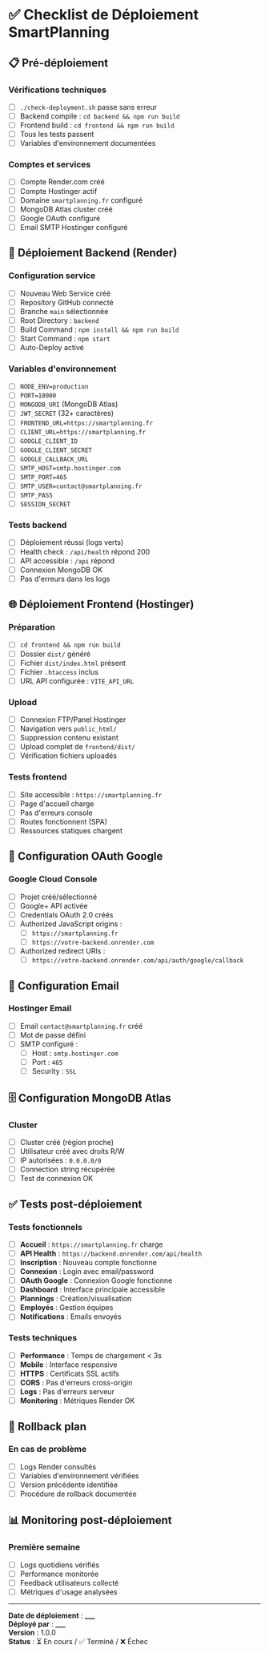 # ✅ Checklist de Déploiement SmartPlanning

## 📋 Pré-déploiement

### Vérifications techniques

- [ ] `./check-deployment.sh` passe sans erreur
- [ ] Backend compile : `cd backend && npm run build`
- [ ] Frontend build : `cd frontend && npm run build`
- [ ] Tous les tests passent
- [ ] Variables d'environnement documentées

### Comptes et services

- [ ] Compte Render.com créé
- [ ] Compte Hostinger actif
- [ ] Domaine `smartplanning.fr` configuré
- [ ] MongoDB Atlas cluster créé
- [ ] Google OAuth configuré
- [ ] Email SMTP Hostinger configuré

## 🚀 Déploiement Backend (Render)

### Configuration service

- [ ] Nouveau Web Service créé
- [ ] Repository GitHub connecté
- [ ] Branche `main` sélectionnée
- [ ] Root Directory : `backend`
- [ ] Build Command : `npm install && npm run build`
- [ ] Start Command : `npm start`
- [ ] Auto-Deploy activé

### Variables d'environnement

- [ ] `NODE_ENV=production`
- [ ] `PORT=10000`
- [ ] `MONGODB_URI` (MongoDB Atlas)
- [ ] `JWT_SECRET` (32+ caractères)
- [ ] `FRONTEND_URL=https://smartplanning.fr`
- [ ] `CLIENT_URL=https://smartplanning.fr`
- [ ] `GOOGLE_CLIENT_ID`
- [ ] `GOOGLE_CLIENT_SECRET`
- [ ] `GOOGLE_CALLBACK_URL`
- [ ] `SMTP_HOST=smtp.hostinger.com`
- [ ] `SMTP_PORT=465`
- [ ] `SMTP_USER=contact@smartplanning.fr`
- [ ] `SMTP_PASS`
- [ ] `SESSION_SECRET`

### Tests backend

- [ ] Déploiement réussi (logs verts)
- [ ] Health check : `/api/health` répond 200
- [ ] API accessible : `/api` répond
- [ ] Connexion MongoDB OK
- [ ] Pas d'erreurs dans les logs

## 🌐 Déploiement Frontend (Hostinger)

### Préparation

- [ ] `cd frontend && npm run build`
- [ ] Dossier `dist/` généré
- [ ] Fichier `dist/index.html` présent
- [ ] Fichier `.htaccess` inclus
- [ ] URL API configurée : `VITE_API_URL`

### Upload

- [ ] Connexion FTP/Panel Hostinger
- [ ] Navigation vers `public_html/`
- [ ] Suppression contenu existant
- [ ] Upload complet de `frontend/dist/`
- [ ] Vérification fichiers uploadés

### Tests frontend

- [ ] Site accessible : `https://smartplanning.fr`
- [ ] Page d'accueil charge
- [ ] Pas d'erreurs console
- [ ] Routes fonctionnent (SPA)
- [ ] Ressources statiques chargent

## 🔐 Configuration OAuth Google

### Google Cloud Console

- [ ] Projet créé/sélectionné
- [ ] Google+ API activée
- [ ] Credentials OAuth 2.0 créés
- [ ] Authorized JavaScript origins :
  - [ ] `https://smartplanning.fr`
  - [ ] `https://votre-backend.onrender.com`
- [ ] Authorized redirect URIs :
  - [ ] `https://votre-backend.onrender.com/api/auth/google/callback`

## 📧 Configuration Email

### Hostinger Email

- [ ] Email `contact@smartplanning.fr` créé
- [ ] Mot de passe défini
- [ ] SMTP configuré :
  - [ ] Host : `smtp.hostinger.com`
  - [ ] Port : `465`
  - [ ] Security : `SSL`

## 🗄️ Configuration MongoDB Atlas

### Cluster

- [ ] Cluster créé (région proche)
- [ ] Utilisateur créé avec droits R/W
- [ ] IP autorisées : `0.0.0.0/0`
- [ ] Connection string récupérée
- [ ] Test de connexion OK

## ✅ Tests post-déploiement

### Tests fonctionnels

- [ ] **Accueil** : `https://smartplanning.fr` charge
- [ ] **API Health** : `https://backend.onrender.com/api/health`
- [ ] **Inscription** : Nouveau compte fonctionne
- [ ] **Connexion** : Login avec email/password
- [ ] **OAuth Google** : Connexion Google fonctionne
- [ ] **Dashboard** : Interface principale accessible
- [ ] **Plannings** : Création/visualisation
- [ ] **Employés** : Gestion équipes
- [ ] **Notifications** : Emails envoyés

### Tests techniques

- [ ] **Performance** : Temps de chargement < 3s
- [ ] **Mobile** : Interface responsive
- [ ] **HTTPS** : Certificats SSL actifs
- [ ] **CORS** : Pas d'erreurs cross-origin
- [ ] **Logs** : Pas d'erreurs serveur
- [ ] **Monitoring** : Métriques Render OK

## 🚨 Rollback plan

### En cas de problème

- [ ] Logs Render consultés
- [ ] Variables d'environnement vérifiées
- [ ] Version précédente identifiée
- [ ] Procédure de rollback documentée

## 📊 Monitoring post-déploiement

### Première semaine

- [ ] Logs quotidiens vérifiés
- [ ] Performance monitorée
- [ ] Feedback utilisateurs collecté
- [ ] Métriques d'usage analysées

---

**Date de déploiement** : ****\_\_\_****  
**Déployé par** : ****\_\_\_****  
**Version** : 1.0.0  
**Status** : ⏳ En cours / ✅ Terminé / ❌ Échec
